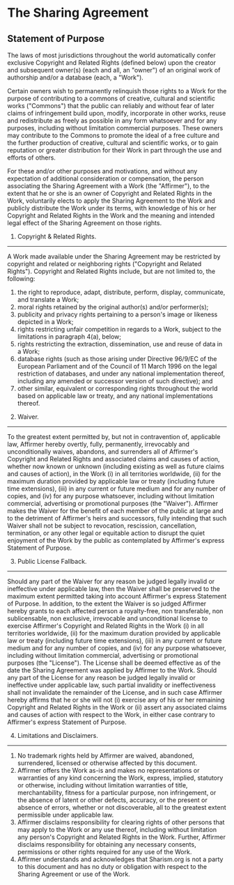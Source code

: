 The Sharing Agreement
=====================

Statement of Purpose
--------------------
                                        
The laws of most jurisdictions throughout the world
automatically confer exclusive Copyright and Related Rights
(defined below) upon the creator and subsequent owner(s) (each
and all, an "owner") of an original work of authorship and/or
a database (each, a "Work").
                
Certain owners wish to permanently relinquish those rights
to a Work for the purpose of contributing to a commons of
creative, cultural and scientific works ("Commons") that the
public can reliably and without fear of later claims of
infringement build upon, modify, incorporate in other works,
reuse and redistribute as freely as possible in any form
whatsoever and for any purposes, including without limitation
commercial purposes. These owners may contribute to the
Commons to promote the ideal of a free culture and the further
production of creative, cultural and scientific works, or to
gain reputation or greater distribution for their Work in part
through the use and efforts of others.
                
For these and/or other purposes and motivations, and
without any expectation of additional consideration or
compensation, the person associating the Sharing Agreement with a Work (the
"Affirmer"), to the extent that he or she is an owner of
Copyright and Related Rights in the Work, voluntarily elects
to apply the Sharing Agreement to the Work and publicly distribute the Work
under its terms, with knowledge of his or her Copyright and
Related Rights in the Work and the meaning and intended legal
effect of the Sharing Agreement on those rights.
                
1) Copyright & Related Rights.
--------------------------------

A Work made available under the Sharing Agreement may be restricted by
copyright and related or neighboring rights ("Copyright and
Related Rights"). Copyright and Related Rights include, but
are not limited to, the following: 
                
1. the right to reproduce, adapt, distribute, perform,
   display, communicate, and translate a Work;
2. moral rights retained by the original author(s) and/or
   performer(s);
3. publicity and privacy rights pertaining to a person's
   image or likeness depicted in a Work;
4. rights restricting unfair competition in regards
   to a Work, subject to the limitations in paragraph 4(a),
   below;
5. rights restricting the extraction, dissemination, use and
   reuse of data in a Work;
6. database rights (such as those arising under Directive
   96/9/EC of the European Parliament and of the Council of 11
   March 1996 on the legal restriction of databases, and under
   any national implementation thereof, including any amended
   or successor version of such directive); and
7. other similar, equivalent or corresponding rights
   throughout the world based on applicable law or treaty, and
   any national implementations thereof.
   
2) Waiver.
----------

To the greatest extent
permitted by, but not in contravention of, applicable law,
Affirmer hereby overtly, fully, permanently, irrevocably and
unconditionally waives, abandons, and surrenders all of
Affirmer's Copyright and Related Rights and associated claims
and causes of action, whether now known or unknown (including
existing as well as future claims and causes of action), in
the Work (i) in all territories worldwide, (ii) for the
maximum duration provided by applicable law or treaty
(including future time extensions), (iii) in any current or
future medium and for any number of copies, and (iv) for any
purpose whatsoever, including without limitation commercial,
advertising or promotional purposes (the "Waiver"). Affirmer
makes the Waiver for the benefit of each member of the public
at large and to the detriment of Affirmer's heirs and
successors, fully intending that such Waiver shall not be
subject to revocation, rescission, cancellation, termination,
or any other legal or equitable action to disrupt the quiet
enjoyment of the Work by the public as contemplated by
Affirmer's express Statement of Purpose.
                
3) Public License Fallback.
------------------------

Should any
part of the Waiver for any reason be judged legally invalid or
ineffective under applicable law, then the Waiver shall be
preserved to the maximum extent permitted taking into account
Affirmer's express Statement of Purpose. In addition, to the
extent the Waiver is so judged Affirmer hereby grants to each
affected person a royalty-free, non transferable, non
sublicensable, non exclusive, irrevocable and unconditional
license to exercise Affirmer's Copyright and Related Rights
in the Work (i) in all territories worldwide, (ii) for the
maximum duration provided by applicable law or treaty
(including future time extensions), (iii) in any current or
future medium and for any number of copies, and (iv) for any
purpose whatsoever, including without limitation commercial,
advertising or promotional purposes (the "License"). The
License shall be deemed effective as of the date the Sharing Agreement was
applied by Affirmer to the Work. Should any part of the
License for any reason be judged legally invalid or
ineffective under applicable law, such partial invalidity or
ineffectiveness shall not invalidate the remainder of the
License, and in such case Affirmer hereby affirms that he or
she will not (i) exercise any of his or her remaining
Copyright and Related Rights in the Work or (ii) assert any
associated claims and causes of action with respect to the
Work, in either case contrary to Affirmer's express Statement
of Purpose.
                
4) Limitations and Disclaimers.
-------------------------------
                
1. No trademark rights held by Affirmer are
   waived, abandoned, surrendered, licensed or otherwise
   affected by this document.
2. Affirmer offers the Work as-is and makes no
   representations or warranties of any kind concerning the
   Work, express, implied, statutory or otherwise, including
   without limitation warranties of title, merchantability,
   fitness for a particular purpose, non infringement, or the
   absence of latent or other defects, accuracy, or the present
   or absence of errors, whether or not discoverable, all to
   the greatest extent permissible under applicable law.
3. Affirmer disclaims responsibility for clearing rights of
   other persons that may apply to the Work or any use thereof,
   including without limitation any person's Copyright and
   Related Rights in the Work. Further, Affirmer disclaims
   responsibility for obtaining any necessary consents,
   permissions or other rights required for any use of the
   Work.
4. Affirmer understands and acknowledges that Sharism.org is not
   a party to this document and has no duty or obligation with 
   respect to the Sharing Agreement or use of the Work.
